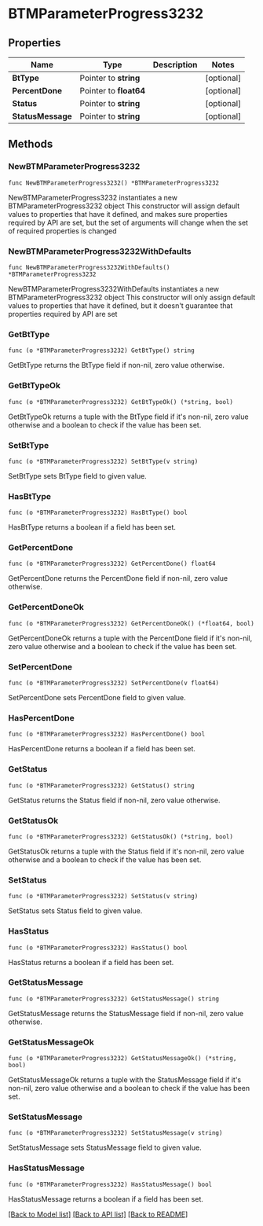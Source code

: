 # BTMParameterProgress3232

## Properties

Name | Type | Description | Notes
------------ | ------------- | ------------- | -------------
**BtType** | Pointer to **string** |  | [optional] 
**PercentDone** | Pointer to **float64** |  | [optional] 
**Status** | Pointer to **string** |  | [optional] 
**StatusMessage** | Pointer to **string** |  | [optional] 

## Methods

### NewBTMParameterProgress3232

`func NewBTMParameterProgress3232() *BTMParameterProgress3232`

NewBTMParameterProgress3232 instantiates a new BTMParameterProgress3232 object
This constructor will assign default values to properties that have it defined,
and makes sure properties required by API are set, but the set of arguments
will change when the set of required properties is changed

### NewBTMParameterProgress3232WithDefaults

`func NewBTMParameterProgress3232WithDefaults() *BTMParameterProgress3232`

NewBTMParameterProgress3232WithDefaults instantiates a new BTMParameterProgress3232 object
This constructor will only assign default values to properties that have it defined,
but it doesn't guarantee that properties required by API are set

### GetBtType

`func (o *BTMParameterProgress3232) GetBtType() string`

GetBtType returns the BtType field if non-nil, zero value otherwise.

### GetBtTypeOk

`func (o *BTMParameterProgress3232) GetBtTypeOk() (*string, bool)`

GetBtTypeOk returns a tuple with the BtType field if it's non-nil, zero value otherwise
and a boolean to check if the value has been set.

### SetBtType

`func (o *BTMParameterProgress3232) SetBtType(v string)`

SetBtType sets BtType field to given value.

### HasBtType

`func (o *BTMParameterProgress3232) HasBtType() bool`

HasBtType returns a boolean if a field has been set.

### GetPercentDone

`func (o *BTMParameterProgress3232) GetPercentDone() float64`

GetPercentDone returns the PercentDone field if non-nil, zero value otherwise.

### GetPercentDoneOk

`func (o *BTMParameterProgress3232) GetPercentDoneOk() (*float64, bool)`

GetPercentDoneOk returns a tuple with the PercentDone field if it's non-nil, zero value otherwise
and a boolean to check if the value has been set.

### SetPercentDone

`func (o *BTMParameterProgress3232) SetPercentDone(v float64)`

SetPercentDone sets PercentDone field to given value.

### HasPercentDone

`func (o *BTMParameterProgress3232) HasPercentDone() bool`

HasPercentDone returns a boolean if a field has been set.

### GetStatus

`func (o *BTMParameterProgress3232) GetStatus() string`

GetStatus returns the Status field if non-nil, zero value otherwise.

### GetStatusOk

`func (o *BTMParameterProgress3232) GetStatusOk() (*string, bool)`

GetStatusOk returns a tuple with the Status field if it's non-nil, zero value otherwise
and a boolean to check if the value has been set.

### SetStatus

`func (o *BTMParameterProgress3232) SetStatus(v string)`

SetStatus sets Status field to given value.

### HasStatus

`func (o *BTMParameterProgress3232) HasStatus() bool`

HasStatus returns a boolean if a field has been set.

### GetStatusMessage

`func (o *BTMParameterProgress3232) GetStatusMessage() string`

GetStatusMessage returns the StatusMessage field if non-nil, zero value otherwise.

### GetStatusMessageOk

`func (o *BTMParameterProgress3232) GetStatusMessageOk() (*string, bool)`

GetStatusMessageOk returns a tuple with the StatusMessage field if it's non-nil, zero value otherwise
and a boolean to check if the value has been set.

### SetStatusMessage

`func (o *BTMParameterProgress3232) SetStatusMessage(v string)`

SetStatusMessage sets StatusMessage field to given value.

### HasStatusMessage

`func (o *BTMParameterProgress3232) HasStatusMessage() bool`

HasStatusMessage returns a boolean if a field has been set.


[[Back to Model list]](../README.md#documentation-for-models) [[Back to API list]](../README.md#documentation-for-api-endpoints) [[Back to README]](../README.md)


